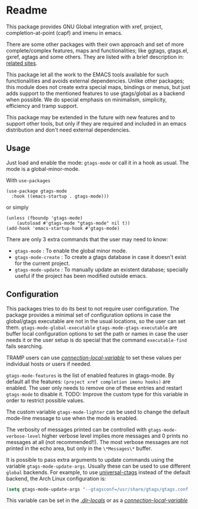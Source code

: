Readme
======

This package provides GNU Global integration with xref, project,
completion-at-point (capf) and imenu in emacs.

There are some other packages with their own approach and set of more
complete/complex features, maps and functionalities; like ggtags,
gtags.el, gxref, agtags and some others. They are listed with a brief
description in: [related sites](https://www.gnu.org/software/global/links.html).

This package let all the work to the EMACS tools available for such
functionalities and avoids external dependencies.  Unlike other
packages; this module does not create extra special maps, bindings or
menus, but just adds support to the mentioned features to use
gtags/global as a backend when possible.  We do special emphasis on
minimalism, simplicity, efficiency and tramp support.

This package may be extended in the future with new features and to
support other tools, but only if they are required and included in
an emacs distribution and don't need external dependencies.

Usage
-----

Just load and enable the mode: `gtags-mode` or call it in a hook as
usual. The mode is a global-minor-mode.

With `use-packages`

```elisp
(use-package gtags-mode
  :hook ((emacs-startup . gtags-mode)))
```
or simply

```elisp
(unless (fboundp 'gtags-mode)
	(autoload #'gtags-mode "gtags-mode" nil t))
(add-hook 'emacs-startup-hook #'gtags-mode)
```

There are only 3 extra commands that the user may need to know:

- `gtags-mode` : To enable the global minor mode.
- `gtags-mode-create` : To create a gtags database in case it doesn't exist for the current project.
- `gtags-mode-update` : To manually update an existent database; specially useful if the project has been modified outside emacs.

Configuration
-------------

This packages tries to do its best to not require user configuration.
The package provides a minimal set of configuration options in case
the global/gtags executable are not in the usual locations, so the
user can set them. `gtags-mode-global-executable`
`gtags-mode-gtags-executable` are buffer local configuration options
to set the path or names in case the user needs it or the user setup
is do special that the command `executable-find` fails searching.

TRAMP users can use
[*connection-local-variable*](https://www.gnu.org/software/emacs/manual/html_node/elisp/Connection-Local-Variables.html)
to set these values per individual hosts or users if needed.

`gtags-mode-features` is the list of enabled features in
gtags-mode. By default all the features: `(project xref completion
imenu hooks)` are enabled. The user only needs to remove one of these
entries and restart `gtags-mode` to disable it.
TODO: Improve the custom type for this variable in order to restrict
possible values.

The custom variable `gtags-mode-lighter` can be used to change the
default mode-line message to use when the mode is enabled.

The verbosity of messages printed can be controlled with
`gtags-mode-verbose-level` higher verbose level implies more
messages and 0 prints no messages at all (not recommended!!). The most
verbose messages are not printed in the echo area, but only in the
`\*Messages\*` buffer.

It is possible to pass extra arguments to update commands using the
variable `gtags-mode-update-args`. Usually these can be used to use
different `global` backends.  For example, to use
[universal-ctags](https://ctags.io/) instead of the default backend,
the Arch Linux configuration is:

```lisp
(setq gtags-mode-update-args "--gtagsconf=/usr/share/gtags/gtags.conf --gtagslabel=universal-ctags")

```

This variable can be set in the
[*.dir-locals*](https://www.gnu.org/software/emacs/manual/html_node/emacs/Directory-Variables.html)
or as a
[*connection-local-variable*](https://www.gnu.org/software/emacs/manual/html_node/elisp/Connection-Local-Variables.html)

